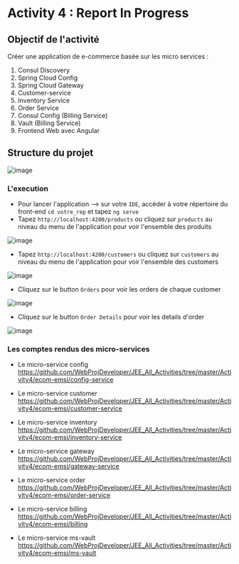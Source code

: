 # Activity 4 : Report In Progress

## Objectif de l'activité
Créer une application de e-commerce basée sur les micro services :
1. Consul Discovery
2. Spring Cloud Config
3. Spring Cloud Gateway
4. Customer-service
5. Inventory Service
6. Order Service
7. Consul Config (Billing Service)
8. Vault (Billing Service)
9. Frontend Web avec Angular

## Structure du projet

![image](https://github.com/WebProjDeveloper/JEE_All_Activities/assets/125798807/3a9f2409-d9da-49e3-a8d3-14ee79a644d6)

### L'execution
+ Pour lancer l'application --> sur votre `IDE`, accéder à votre répertoire du front-end `cd votre_rep` et tapez `ng serve`
+ Tapez `http://localhost:4200/products` ou cliquez sur `products` au niveau du menu de l'application pour voir l'ensemble des produits
  
![image](https://github.com/WebProjDeveloper/JEE_All_Activities/assets/125798807/e56ad5c0-b5c7-4d6d-91f1-6b73bddd29d0)

+ Tapez `http://localhost:4200/customers` ou cliquez sur `customers` au niveau du menu de l'application pour voir l'ensemble des customers

![image](https://github.com/WebProjDeveloper/JEE_All_Activities/assets/125798807/80be7717-95c9-418d-98f2-41f77b6ebad4)

+ Cliquez sur le button `Orders` pour voir les orders de chaque customer

![image](https://github.com/WebProjDeveloper/JEE_All_Activities/assets/125798807/d81014bc-b5a8-41f4-b6c4-5275b13af9c4)

+ Cliquez sur le button `Order Details` pour voir les details d'order

![image](https://github.com/WebProjDeveloper/JEE_All_Activities/assets/125798807/439d8ba6-dc70-4388-a6d6-34633321a30e)

### Les comptes rendus des micro-services

+ Le micro-service config
https://github.com/WebProjDeveloper/JEE_All_Activities/tree/master/Activity4/ecom-emsi/config-service

+ Le micro-service customer
https://github.com/WebProjDeveloper/JEE_All_Activities/tree/master/Activity4/ecom-emsi/customer-service

+ Le micro-service inventory
https://github.com/WebProjDeveloper/JEE_All_Activities/tree/master/Activity4/ecom-emsi/inventory-service

+ Le micro-service gateway
https://github.com/WebProjDeveloper/JEE_All_Activities/tree/master/Activity4/ecom-emsi/gateway-service

+ Le micro-service order https://github.com/WebProjDeveloper/JEE_All_Activities/tree/master/Activity4/ecom-emsi/order-service

+ Le micro-service billing https://github.com/WebProjDeveloper/JEE_All_Activities/tree/master/Activity4/ecom-emsi/billing

+ Le micro-service ms-vault
https://github.com/WebProjDeveloper/JEE_All_Activities/tree/master/Activity4/ecom-emsi/ms-vault
